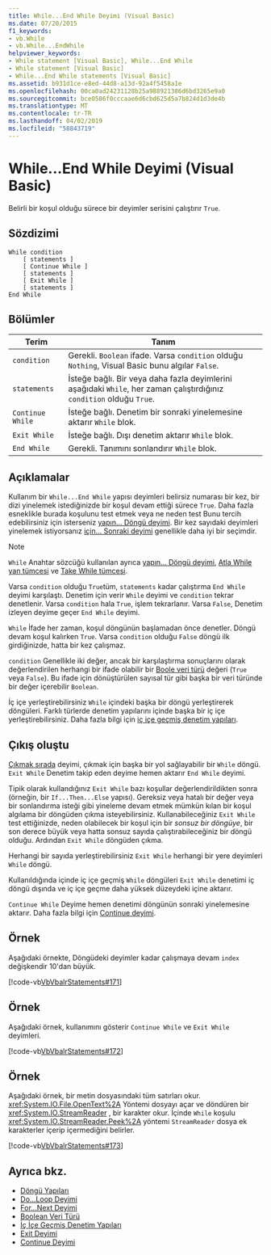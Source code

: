 ```yaml
---
title: While...End While Deyimi (Visual Basic)
ms.date: 07/20/2015
f1_keywords:
- vb.While
- vb.While...EndWhile
helpviewer_keywords:
- While statement [Visual Basic], While...End While
- While statement [Visual Basic]
- While...End While statements [Visual Basic]
ms.assetid: b931d1ce-e8ed-44d8-a13d-92a4f5458a1e
ms.openlocfilehash: 00ca0ad24231128b25a988921386d6bd3265e9a0
ms.sourcegitcommit: bce0586f0cccaae6d6cbd625d5a7b824d1d3de4b
ms.translationtype: MT
ms.contentlocale: tr-TR
ms.lasthandoff: 04/02/2019
ms.locfileid: "58843719"
---
```

# <a name="whileend-while-statement-visual-basic"></a>While...End While Deyimi (Visual Basic)
Belirli bir koşul olduğu sürece bir deyimler serisini çalıştırır `True`.  
  
## <a name="syntax"></a>Sözdizimi  
  
```  
While condition  
    [ statements ]  
    [ Continue While ]  
    [ statements ]  
    [ Exit While ]  
    [ statements ]  
End While  
```  
  
## <a name="parts"></a>Bölümler  
  
|Terim|Tanım|  
|---|---|  
|`condition`|Gerekli. `Boolean` ifade. Varsa `condition` olduğu `Nothing`, Visual Basic bunu algılar `False`.|  
|`statements`|İsteğe bağlı. Bir veya daha fazla deyimlerini aşağıdaki `While`, her zaman çalıştırdığınız `condition` olduğu `True`.|  
|`Continue While`|İsteğe bağlı. Denetim bir sonraki yinelemesine aktarır `While` blok.|  
|`Exit While`|İsteğe bağlı. Dışı denetim aktarır `While` blok.|  
|`End While`|Gerekli. Tanımını sonlandırır `While` blok.|  
  
## <a name="remarks"></a>Açıklamalar  
 Kullanım bir `While...End While` yapısı deyimleri belirsiz numarası bir kez, bir dizi yinelemek istediğinizde bir koşul devam ettiği sürece `True`. Daha fazla esneklikle burada koşulunu test etmek veya ne neden test Bunu tercih edebilirsiniz için isterseniz [yapın... Döngü deyimi](../../../visual-basic/language-reference/statements/do-loop-statement.md). Bir kez sayıdaki deyimleri yinelemek istiyorsanız [için... Sonraki deyimi](../../../visual-basic/language-reference/statements/for-next-statement.md) genellikle daha iyi bir seçimdir.  
  
> [!NOTE]
>  `While` Anahtar sözcüğü kullanılan ayrıca [yapın... Döngü deyimi](../../../visual-basic/language-reference/statements/do-loop-statement.md), [Atla While yan tümcesi](../../../visual-basic/language-reference/queries/skip-while-clause.md) ve [Take While tümcesi](../../../visual-basic/language-reference/queries/take-while-clause.md).  
  
 Varsa `condition` olduğu `True`tüm, `statements` kadar çalıştırma `End While` deyimi karşılaştı. Denetim için verir `While` deyimi ve `condition` tekrar denetlenir. Varsa `condition` hala `True`, işlem tekrarlanır. Varsa `False`, Denetim izleyen deyime geçer `End While` deyimi.  
  
 `While` İfade her zaman, koşul döngünün başlamadan önce denetler. Döngü devam koşul kalırken `True`. Varsa `condition` olduğu `False` döngü ilk girdiğinizde, hatta bir kez çalışmaz.  
  
 `condition` Genellikle iki değer, ancak bir karşılaştırma sonuçlarını olarak değerlendirilen herhangi bir ifade olabilir bir [Boole veri türü](../../../visual-basic/language-reference/data-types/boolean-data-type.md) değeri (`True` veya `False`). Bu ifade için dönüştürülen sayısal tür gibi başka bir veri türünde bir değer içerebilir `Boolean`.  
  
 İç içe yerleştirebilirsiniz `While` içindeki başka bir döngü yerleştirerek döngüleri. Farklı türlerde denetim yapılarını içinde başka bir iç içe yerleştirebilirsiniz. Daha fazla bilgi için [iç içe geçmiş denetim yapıları](../../../visual-basic/programming-guide/language-features/control-flow/nested-control-structures.md).  
  
## <a name="exit-while"></a>Çıkış oluştu  
 [Çıkmak sırada](../../../visual-basic/language-reference/statements/exit-statement.md) deyimi, çıkmak için başka bir yol sağlayabilir bir `While` döngü. `Exit While` Denetim takip eden deyime hemen aktarır `End While` deyimi.  
  
 Tipik olarak kullandığınız `Exit While` bazı koşullar değerlendirildikten sonra (örneğin, bir `If...Then...Else` yapısı). Gereksiz veya hatalı bir değer veya bir sonlandırma isteği gibi yineleme devam etmek mümkün kılan bir koşul algılama bir döngüden çıkma isteyebilirsiniz. Kullanabileceğiniz `Exit While` test ettiğinizde, neden olabilecek bir koşul için bir *sonsuz bir döngüye*, bir son derece büyük veya hatta sonsuz sayıda çalıştırabileceğiniz bir döngü olduğu. Ardından `Exit While` döngüden çıkma.  
  
 Herhangi bir sayıda yerleştirebilirsiniz `Exit While` herhangi bir yere deyimleri `While` döngü.  
  
 Kullanıldığında içinde iç içe geçmiş `While` döngüleri `Exit While` denetimi iç döngü dışında ve iç içe geçme daha yüksek düzeydeki içine aktarır.  
  
 `Continue While` Deyime hemen denetimi döngünün sonraki yinelemesine aktarır. Daha fazla bilgi için [Continue deyimi](../../../visual-basic/language-reference/statements/continue-statement.md).  
  
## <a name="example"></a>Örnek  
 Aşağıdaki örnekte, Döngüdeki deyimler kadar çalışmaya devam `index` değişkendir 10'dan büyük.  
  
 [!code-vb[VbVbalrStatements#171](~/samples/snippets/visualbasic/VS_Snippets_VBCSharp/VbVbalrStatements/VB/class14.vb#171)]  
  
## <a name="example"></a>Örnek  
 Aşağıdaki örnek, kullanımını gösterir `Continue While` ve `Exit While` deyimleri.  
  
 [!code-vb[VbVbalrStatements#172](~/samples/snippets/visualbasic/VS_Snippets_VBCSharp/VbVbalrStatements/VB/class14.vb#172)]  
  
## <a name="example"></a>Örnek  
 Aşağıdaki örnek, bir metin dosyasındaki tüm satırları okur. <xref:System.IO.File.OpenText%2A> Yöntemi dosyayı açar ve döndüren bir <xref:System.IO.StreamReader> , bir karakter okur. İçinde `While` koşulu <xref:System.IO.StreamReader.Peek%2A> yöntemi `StreamReader` dosya ek karakterler içerip içermediğini belirler.  
  
 [!code-vb[VbVbalrStatements#173](~/samples/snippets/visualbasic/VS_Snippets_VBCSharp/VbVbalrStatements/VB/class14.vb#173)]  
  
## <a name="see-also"></a>Ayrıca bkz.

- [Döngü Yapıları](../../../visual-basic/programming-guide/language-features/control-flow/loop-structures.md)
- [Do...Loop Deyimi](../../../visual-basic/language-reference/statements/do-loop-statement.md)
- [For...Next Deyimi](../../../visual-basic/language-reference/statements/for-next-statement.md)
- [Boolean Veri Türü](../../../visual-basic/language-reference/data-types/boolean-data-type.md)
- [İç İçe Geçmiş Denetim Yapıları](../../../visual-basic/programming-guide/language-features/control-flow/nested-control-structures.md)
- [Exit Deyimi](../../../visual-basic/language-reference/statements/exit-statement.md)
- [Continue Deyimi](../../../visual-basic/language-reference/statements/continue-statement.md)
